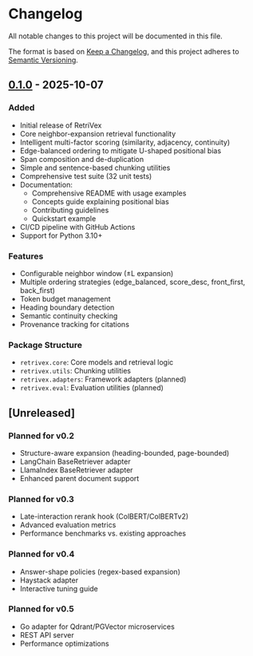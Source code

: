 # Changelog

All notable changes to this project will be documented in this file.

The format is based on [Keep a Changelog](https://keepachangelog.com/en/1.0.0/),
and this project adheres to [Semantic Versioning](https://semver.org/spec/v2.0.0.html).

## [0.1.0] - 2025-10-07

### Added
- Initial release of RetriVex
- Core neighbor-expansion retrieval functionality
- Intelligent multi-factor scoring (similarity, adjacency, continuity)
- Edge-balanced ordering to mitigate U-shaped positional bias
- Span composition and de-duplication
- Simple and sentence-based chunking utilities
- Comprehensive test suite (32 unit tests)
- Documentation:
  - Comprehensive README with usage examples
  - Concepts guide explaining positional bias
  - Contributing guidelines
  - Quickstart example
- CI/CD pipeline with GitHub Actions
- Support for Python 3.10+

### Features
- Configurable neighbor window (±L expansion)
- Multiple ordering strategies (edge_balanced, score_desc, front_first, back_first)
- Token budget management
- Heading boundary detection
- Semantic continuity checking
- Provenance tracking for citations

### Package Structure
- `retrivex.core`: Core models and retrieval logic
- `retrivex.utils`: Chunking utilities
- `retrivex.adapters`: Framework adapters (planned)
- `retrivex.eval`: Evaluation utilities (planned)

## [Unreleased]

### Planned for v0.2
- Structure-aware expansion (heading-bounded, page-bounded)
- LangChain BaseRetriever adapter
- LlamaIndex BaseRetriever adapter
- Enhanced parent document support

### Planned for v0.3
- Late-interaction rerank hook (ColBERT/ColBERTv2)
- Advanced evaluation metrics
- Performance benchmarks vs. existing approaches

### Planned for v0.4
- Answer-shape policies (regex-based expansion)
- Haystack adapter
- Interactive tuning guide

### Planned for v0.5
- Go adapter for Qdrant/PGVector microservices
- REST API server
- Performance optimizations

[0.1.0]: https://github.com/Sushanth-reddyD/retrivex/releases/tag/v0.1.0

